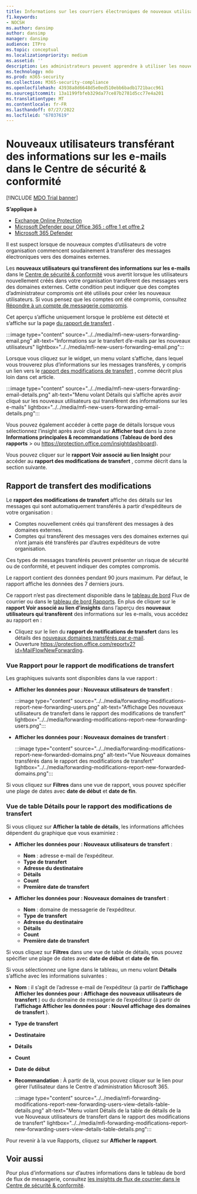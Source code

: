 ```yaml
---
title: Informations sur les courriers électroniques de nouveaux utilisateurs
f1.keywords:
- NOCSH
ms.author: dansimp
author: dansimp
manager: dansimp
audience: ITPro
ms.topic: conceptual
ms.localizationpriority: medium
ms.assetid: ''
description: Les administrateurs peuvent apprendre à utiliser les nouveaux utilisateurs qui transfèrent des informations sur les e-mails dans le Centre de sécurité & conformité pour déterminer quand les utilisateurs de leur organisation transfèrent des messages vers de nouveaux domaines.
ms.technology: mdo
ms.prod: m365-security
ms.collection: M365-security-compliance
ms.openlocfilehash: 43938a8d6648d5e0ed510ebb6badb1721bacc961
ms.sourcegitcommit: 13a1199fbfeb329da77ce87b2781d5cc77e4a201
ms.translationtype: MT
ms.contentlocale: fr-FR
ms.lasthandoff: 07/27/2022
ms.locfileid: "67037619"
---
```

# <a name="new-users-forwarding-email-insight-in-the-security--compliance-center"></a>Nouveaux utilisateurs transférant des informations sur les e-mails dans le Centre de sécurité & conformité

[!INCLUDE [MDO Trial banner](../includes/mdo-trial-banner.md)]

**S’applique à**
- [Exchange Online Protection](exchange-online-protection-overview.md)
- [Microsoft Defender pour Office 365 : offre 1 et offre 2](defender-for-office-365.md)
- [Microsoft 365 Defender](../defender/microsoft-365-defender.md)

Il est suspect lorsque de nouveaux comptes d’utilisateurs de votre organisation commencent soudainement à transférer des messages électroniques vers des domaines externes.

Les **nouveaux utilisateurs qui transfèrent des informations sur les e-mails** dans le [Centre de sécurité & conformité](https://protection.office.com) vous avertit lorsque les utilisateurs nouvellement créés dans votre organisation transfèrent des messages vers des domaines externes. Cette condition peut indiquer que des comptes d’administrateur compromis ont été utilisés pour créer les nouveaux utilisateurs. Si vous pensez que les comptes ont été compromis, consultez [Répondre à un compte de messagerie compromis](responding-to-a-compromised-email-account.md).

Cet aperçu s’affiche uniquement lorsque le problème est détecté et s’affiche sur la page [du rapport de transfert](view-mail-flow-reports.md#forwarding-report) .

:::image type="content" source="../../media/mfi-new-users-forwarding-email.png" alt-text="Informations sur le transfert d’e-mails par les nouveaux utilisateurs" lightbox="../../media/mfi-new-users-forwarding-email.png":::

Lorsque vous cliquez sur le widget, un menu volant s’affiche, dans lequel vous trouverez plus d’informations sur les messages transférés, y compris un lien vers le [rapport des modifications de transfert](#forwarding-modifications-report) , comme décrit plus loin dans cet article.

:::image type="content" source="../../media/mfi-new-users-forwarding-email-details.png" alt-text="Menu volant Détails qui s’affiche après avoir cliqué sur les nouveaux utilisateurs qui transfèrent des informations sur les e-mails" lightbox="../../media/mfi-new-users-forwarding-email-details.png":::

Vous pouvez également accéder à cette page de détails lorsque vous sélectionnez l’insight après avoir cliqué sur **Afficher tout** dans la zone **Informations principales & recommandations** (**Tableau de bord** **des rapports** \> ou <https://protection.office.com/insightdashboard>).

Vous pouvez cliquer sur le **rapport Voir associé au lien Insight** pour accéder au **rapport des modifications de transfert** , comme décrit dans la section suivante.

## <a name="forwarding-modifications-report"></a>Rapport de transfert des modifications

Le **rapport des modifications de transfert** affiche des détails sur les messages qui sont automatiquement transférés à partir d’expéditeurs de votre organisation :

- Comptes nouvellement créés qui transfèrent des messages à des domaines externes.
- Comptes qui transfèrent des messages vers des domaines externes qui n’ont jamais été transférés par d’autres expéditeurs de votre organisation.

Ces types de messages transférés peuvent présenter un risque de sécurité ou de conformité, et peuvent indiquer des comptes compromis.

Le rapport contient des données pendant 90 jours maximum. Par défaut, le rapport affiche les données des 7 derniers jours.

Ce rapport n’est pas directement disponible dans le [tableau de bord](mail-flow-insights-v2.md) Flux de courrier ou dans le [tableau de bord Rapports](view-mail-flow-reports.md). En plus de cliquer sur le **rapport Voir associé au lien d’insights** dans l’aperçu des **nouveaux utilisateurs qui transfèrent** des informations sur les e-mails, vous accédez au rapport en :

- Cliquez sur le lien du **rapport de notifications de transfert** dans les détails des [nouveaux domaines transférés par e-mail](mfi-new-domains-being-forwarded-email.md).
- Ouverture <https://protection.office.com/reportv2?id=MailFlowNewForwarding>.

### <a name="report-view-for-the-forwarding-modifications-report"></a>Vue Rapport pour le rapport de modifications de transfert

Les graphiques suivants sont disponibles dans la vue rapport :

- **Afficher les données pour : Nouveaux utilisateurs de transfert** :

    :::image type="content" source="../../media/forwarding-modifications-report-new-forwarding-users.png" alt-text="Affichage Des nouveaux utilisateurs de transfert dans le rapport des modifications de transfert" lightbox="../../media/forwarding-modifications-report-new-forwarding-users.png":::

- **Afficher les données pour : Nouveaux domaines de transfert** :

    :::image type="content" source="../../media/forwarding-modifications-report-new-forwarded-domains.png" alt-text="Vue Nouveaux domaines transférés dans le rapport des modifications de transfert" lightbox="../../media/forwarding-modifications-report-new-forwarded-domains.png":::

Si vous cliquez sur **Filtres** dans une vue de rapport, vous pouvez spécifier une plage de dates avec **date de début** et **date de fin**.

### <a name="details-table-view-for-the-forwarding-modifications-report"></a>Vue de table Détails pour le rapport des modifications de transfert

Si vous cliquez sur **Afficher la table de détails**, les informations affichées dépendent du graphique que vous examiniez :

- **Afficher les données pour : Nouveaux utilisateurs de transfert** :

  - **Nom** : adresse e-mail de l’expéditeur.
  - **Type de transfert**
  - **Adresse du destinataire**
  - **Détails**
  - **Count**
  - **Première date de transfert**

- **Afficher les données pour : Nouveaux domaines de transfert** :

  - **Nom** : domaine de messagerie de l’expéditeur.
  - **Type de transfert**
  - **Adresse du destinataire**
  - **Détails**
  - **Count**
  - **Première date de transfert**

Si vous cliquez sur **Filtres** dans une vue de table de détails, vous pouvez spécifier une plage de dates avec **date de début** et **date de fin**.

Si vous sélectionnez une ligne dans le tableau, un menu volant **Détails** s’affiche avec les informations suivantes :

- **Nom** : il s’agit de l’adresse e-mail de l’expéditeur (à partir de **l’affichage Afficher les données pour : Affichage des nouveaux utilisateurs de transfert** ) ou du domaine de messagerie de l’expéditeur (à partir de **l’affichage Afficher les données pour : Nouvel affichage des domaines de transfert** ).
- **Type de transfert**
- **Destinataire**
- **Détails**
- **Count**
- **Date de début**
- **Recommandation** : À partir de là, vous pouvez cliquer sur le lien pour gérer l’utilisateur dans le Centre d'administration Microsoft 365.

  :::image type="content" source="../../media/mfi-forwarding-modifications-report-new-forwarding-users-view-details-table-details.png" alt-text="Menu volant Détails de la table de détails de la vue Nouveaux utilisateurs de transfert dans le rapport des modifications de transfert" lightbox="../../media/mfi-forwarding-modifications-report-new-forwarding-users-view-details-table-details.png":::

Pour revenir à la vue Rapports, cliquez sur **Afficher le rapport**.

## <a name="related-topics"></a>Voir aussi

Pour plus d’informations sur d’autres informations dans le tableau de bord de flux de messagerie, consultez [les insights de flux de courrier dans le Centre de sécurité & conformité](mail-flow-insights-v2.md).
